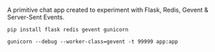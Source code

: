 A primitive chat app created to experiment with Flask, Redis, Gevent & Server-Sent Events.

    pip install flask redis gevent gunicorn

    gunicorn --debug --worker-class=gevent -t 99999 app:app

